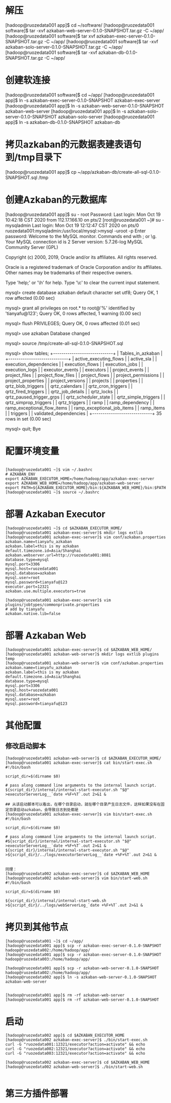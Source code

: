 # 解压
[hadoop@ruozedata001 app]$ cd ~/software/
[hadoop@ruozedata001 software]$ tar -xvf azkaban-web-server-0.1.0-SNAPSHOT.tar.gz -C ~/app/
[hadoop@ruozedata001 software]$ tar xvf azkaban-exec-server-0.1.0-SNAPSHOT.tar.gz -C ~/app/
[hadoop@ruozedata001 software]$ tar -xvf azkaban-solo-server-0.1.0-SNAPSHOT.tar.gz -C ~/app/
[hadoop@ruozedata001 software]$ tar -xvf azkaban-db-0.1.0-SNAPSHOT.tar.gz -C ~/app/
# 创建软连接
[hadoop@ruozedata001 software]$ cd ~/app/
[hadoop@ruozedata001 app]$ ln -s azkaban-exec-server-0.1.0-SNAPSHOT azkaban-exec-server
[hadoop@ruozedata001 app]$ ln -s azkaban-web-server-0.1.0-SNAPSHOT azkaban-web-server
[hadoop@ruozedata001 app]$ ln -s azkaban-solo-server-0.1.0-SNAPSHOT azkaban-solo-server
[hadoop@ruozedata001 app]$ ln -s azkaban-db-0.1.0-SNAPSHOT azkaban-db

# 拷贝azkaban的元数据表建表语句到/tmp目录下
[hadoop@ruozedata001 app]$ cp ~/app/azkaban-db/create-all-sql-0.1.0-SNAPSHOT.sql /tmp

# 创建Azkaban的元数据库
[hadoop@ruozedata001 app]$ su - root
Password: 
Last login: Mon Oct 19 10:42:18 CST 2020 from 112.17.166.10 on pts/2
[root@ruozedata001 ~]# su - mysqladmin
Last login: Mon Oct 19 12:12:47 CST 2020 on pts/0
ruozedata001:mysqladmin:/usr/local/mysql:>mysql -uroot -p
Enter password: 
Welcome to the MySQL monitor.  Commands end with ; or \g.
Your MySQL connection id is 2
Server version: 5.7.26-log MySQL Community Server (GPL)

Copyright (c) 2000, 2019, Oracle and/or its affiliates. All rights reserved.

Oracle is a registered trademark of Oracle Corporation and/or its
affiliates. Other names may be trademarks of their respective
owners.

Type 'help;' or '\h' for help. Type '\c' to clear the current input statement.

mysql> create database azkaban default character set utf8;
Query OK, 1 row affected (0.00 sec)

mysql> grant all privileges on root.* to root@'%' identified by 'tianyafu@123';
Query OK, 0 rows affected, 1 warning (0.00 sec)

mysql> flush PRIVILEGES;
Query OK, 0 rows affected (0.01 sec)

mysql> use azkaban
Database changed

mysql> source /tmp/create-all-sql-0.1.0-SNAPSHOT.sql

mysql> show tables;
+-----------------------------+
| Tables_in_azkaban           |
+-----------------------------+
| active_executing_flows      |
| active_sla                  |
| execution_dependencies      |
| execution_flows             |
| execution_jobs              |
| execution_logs              |
| executor_events             |
| executors                   |
| project_events              |
| project_files               |
| project_flow_files          |
| project_flows               |
| project_permissions         |
| project_properties          |
| project_versions            |
| projects                    |
| properties                  |
| qrtz_blob_triggers          |
| qrtz_calendars              |
| qrtz_cron_triggers          |
| qrtz_fired_triggers         |
| qrtz_job_details            |
| qrtz_locks                  |
| qrtz_paused_trigger_grps    |
| qrtz_scheduler_state        |
| qrtz_simple_triggers        |
| qrtz_simprop_triggers       |
| qrtz_triggers               |
| ramp                        |
| ramp_dependency             |
| ramp_exceptional_flow_items |
| ramp_exceptional_job_items  |
| ramp_items                  |
| triggers                    |
| validated_dependencies      |
+-----------------------------+
35 rows in set (0.00 sec)

mysql> quit;
Bye

# 配置环境变量
```

[hadoop@ruozedata001 ~]$ vim ~/.bashrc
# AZKABAN_ENV
export AZKABAN_EXECUTOR_HOME=/home/hadoop/app/azkaban-exec-server
export AZKABAN_WEB_HOME=/home/hadoop/app/azkaban-web-server
export PATH=${AZKABAN_EXECUTOR_HOME}/bin:${AZKABAN_WEB_HOME}/bin:$PATH
[hadoop@ruozedata001 ~]$ source ~/.bashrc

```

# 部署 Azkaban Executor
```
[hadoop@ruozedata001 ~]$ cd $AZKABAN_EXECUTOR_HOME/
[hadoop@ruozedata001 azkaban-exec-server]$ mkdir logs extlib
[hadoop@ruozedata001 azkaban-exec-server]$ vim conf/azkaban.properties
azkaban.name=tianyafu_azkaban
azkaban.label=this is my azkaban
default.timezone.id=Asia/Shanghai
azkaban.webserver.url=http://ruozedata001:8081
database.type=mysql
mysql.port=3306
mysql.host=ruozedata001
mysql.database=azkaban
mysql.user=root
mysql.password=tianyafu@123
executor.port=12321
azkaban.use.multiple.executors=true

[hadoop@ruozedata001 azkaban-exec-server]$ vim plugins/jobtypes/commonprivate.properties
# add by tianyafu
azkaban.native.lib=false

```

# 部署 Azkaban Web
```
[hadoop@ruozedata001 azkaban-exec-server]$ cd $AZKABAN_WEB_HOME/
[hadoop@ruozedata001 azkaban-web-server]$ mkdir logs extlib plugins temp
[hadoop@ruozedata001 azkaban-web-server]$ vim conf/azkaban.properties 
azkaban.name=tianyafu_azkaban
azkaban.label=this is my azkaban
default.timezone.id=Asia/Shanghai
database.type=mysql
mysql.port=3306
mysql.host=ruozedata001
mysql.database=azkaban
mysql.user=root
mysql.password=tianyafu@123
```

# 其他配置

## 修改启动脚本
```
[hadoop@ruozedata001 azkaban-web-server]$ cd $AZKABAN_EXECUTOR_HOME/
[hadoop@ruozedata001 azkaban-exec-server]$ cat bin/start-exec.sh 
#!/bin/bash

script_dir=$(dirname $0)

# pass along command line arguments to the internal launch script.
${script_dir}/internal/internal-start-executor.sh "$@" >executorServerLog__`date +%F+%T`.out 2>&1 &

## 从该启动脚本可以看出，在哪个目录启动，就在哪个目录产生日志文件，这样如果没有在固定目录启动azkaban，会导致日志到处都是
[hadoop@ruozedata001 azkaban-exec-server]$ vim bin/start-exec.sh 
#!/bin/bash

script_dir=$(dirname $0)

# pass along command line arguments to the internal launch script.
#${script_dir}/internal/internal-start-executor.sh "$@" >executorServerLog__`date +%F+%T`.out 2>&1 &
${script_dir}/internal/internal-start-executor.sh "$@" >${script_dir}/../logs/executorServerLog__`date +%F+%T`.out 2>&1 &


同理：
[hadoop@ruozedata002 azkaban-exec-server]$ cd $AZKABAN_WEB_HOME
[hadoop@ruozedata002 azkaban-web-server]$ vim bin/start-web.sh
#!/bin/bash

script_dir=$(dirname $0)

${script_dir}/internal/internal-start-web.sh >${script_dir}/../logs/webServerLog_`date +%F+%T`.out 2>&1 &
```
# 拷贝到其他节点
```
[hadoop@ruozedata001 ~]$ cd ~/app/
[hadoop@ruozedata001 app]$ scp -r azkaban-exec-server-0.1.0-SNAPSHOT hadoop@ruozedata002:/home/hadoop/app/
[hadoop@ruozedata001 app]$ scp -r azkaban-exec-server-0.1.0-SNAPSHOT hadoop@ruozedata003:/home/hadoop/app/

[hadoop@ruozedata001 app]$ scp -r azkaban-web-server-0.1.0-SNAPSHOT hadoop@ruozedata002:/home/hadoop/app/
[hadoop@ruozedata002 app]$ ln -s azkaban-web-server-0.1.0-SNAPSHOT azkaban-web-server


[hadoop@ruozedata001 app]$ rm -rf azkaban-web-server
[hadoop@ruozedata001 app]$ rm -rf azkaban-web-server-0.1.0-SNAPSHOT
```

# 启动
```
[hadoop@ruozedata002 app]$ cd $AZKABAN_EXECUTOR_HOME
[hadoop@ruozedata002 azkaban-exec-server]$ ./bin/start-exec.sh
curl -G "ruozedata001:12321/executor?action=activate" && echo
curl -G "ruozedata002:12321/executor?action=activate" && echo
curl -G "ruozedata003:12321/executor?action=activate" && echo

[hadoop@ruozedata002 azkaban-exec-server]$ cd $AZKABAN_WEB_HOME
[hadoop@ruozedata002 azkaban-web-server]$ ./bin/start-web.sh


```

# 第三方插件部署

